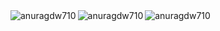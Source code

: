
<img align="left" src="https://github-readme-streak-stats.herokuapp.com/?user=anuragdw710" alt="anuragdw710" />

<img align="left" src="https://github-readme-stats.vercel.app/api?username=anuragdw710&show_icons=true&theme=maroongold" alt="anuragdw710" />

<img align="left" src="https://github-readme-stats.vercel.app/api/top-langs/?username=anuragdw710&layout=compact" alt="anuragdw710" />


<!-- [![Top Langs](https://github-readme-stats.vercel.app/api/top-langs/?username=anuragdw710&layout=compact)](https://github.com/anuragdw710/github-readme-stats)  -->


<!--
**anuragdw710/anuragdw710** is a ✨ _special_ ✨ repository because its `README.md` (this file) appears on your GitHub profile.

Here are some ideas to get you started:

- 🔭 I’m currently working on ...
- 🌱 I’m currently learning ...
- 👯 I’m looking to collaborate on ...
- 🤔 I’m looking for help with ...
- 💬 Ask me about ...
- 📫 How to reach me: ...
- 😄 Pronouns: ...
- ⚡ Fun fact: ...
-->
